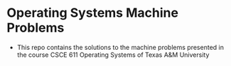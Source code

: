 # Operating Systems Machine Problems

* This repo contains the solutions to the machine problems presented in the course CSCE 611 Operating Systems of Texas A&M University

